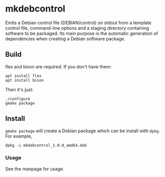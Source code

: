 # mkdebcontrol

Emits a Debian control file (DEBIAN/control) on stdout from a template
control file, command-line options and a staging directory containing
software to be packaged.  Its main purpose is the automatic generation
of dependencies when creating a Debian software package.

## Build
flex and bison are required.  If you don't have them:
```
apt install flex
apt install bison
```
Then it's just:
```
./configure
gmake package
```

## Install
```gmake package``` will create a Debian package which can be install with ```dpkg```.  For example,
```
dpkg -i mkdebcontrol_1.0.0_amd64.deb
```

### Usage
See the manpage for usage.
